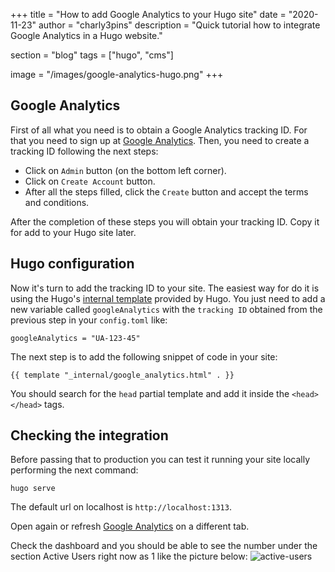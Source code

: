 +++
title = "How to add Google Analytics to your Hugo site"
date = "2020-11-23"
author = "charly3pins"
description = "Quick tutorial how to integrate Google Analytics in a Hugo website."

section = "blog"
tags = ["hugo", "cms"]

image = "/images/google-analytics-hugo.png"
+++
## Google Analytics

First of all what you need is to obtain a Google Analytics tracking ID. For that you need to sign up at [Google Analytics](https://analytics.google.com/analytics/web/). Then, you need to create a tracking ID following the next steps:

- Click on `Admin` button (on the bottom left corner).
- Click on `Create Account` button.
- After all the steps filled, click the `Create` button and accept the terms and conditions.

After the completion of these steps you will obtain your tracking ID. Copy it for add to your Hugo site later.

## Hugo configuration

Now it's turn to add the tracking ID to your site.
The easiest way for do it is using the Hugo's [internal template](https://gohugo.io/templates/internal/#google-analytics) provided by Hugo. You just need to add a new variable called `googleAnalytics` with the `tracking ID` obtained from the previous step in your `config.toml` like:
```vim
googleAnalytics = "UA-123-45"
```

The next step is to add the following snippet of code in your site:
```vim
{{ template "_internal/google_analytics.html" . }}
```
You should search for the `head` partial template and add it inside the `<head></head>` tags.

## Checking the integration

Before passing that to production you can test it running your site locally performing the next command:
```vim
hugo serve
```

The default url on localhost is `http://localhost:1313`.

Open again or refresh [Google Analytics](https://analytics.google.com/analytics/web/) on a different tab. 

Check the dashboard and you should be able to see the number under the section Active Users right now as 1 like the picture below:
![active-users](/images/google-analytics-active-users.png)